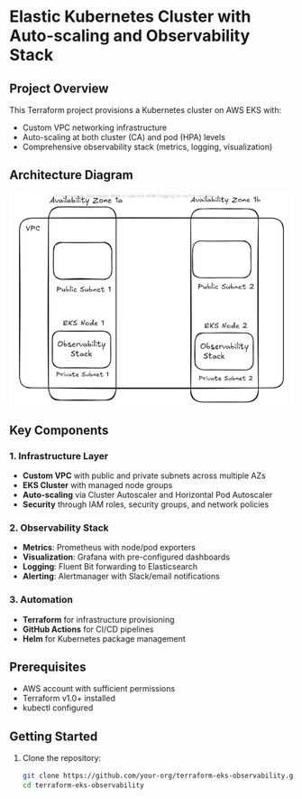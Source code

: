 # Elastic Kubernetes Cluster with Auto-scaling and Observability Stack

## Project Overview

This Terraform project provisions a Kubernetes cluster on AWS EKS with:
- Custom VPC networking infrastructure
- Auto-scaling at both cluster (CA) and pod (HPA) levels
- Comprehensive observability stack (metrics, logging, visualization)

## Architecture Diagram

![System Architecture](docs/diagrams/observability_eks_architecture.png)

## Key Components

### 1. Infrastructure Layer
- **Custom VPC** with public and private subnets across multiple AZs
- **EKS Cluster** with managed node groups
- **Auto-scaling** via Cluster Autoscaler and Horizontal Pod Autoscaler
- **Security** through IAM roles, security groups, and network policies

### 2. Observability Stack
- **Metrics**: Prometheus with node/pod exporters
- **Visualization**: Grafana with pre-configured dashboards
- **Logging**: Fluent Bit forwarding to Elasticsearch
- **Alerting**: Alertmanager with Slack/email notifications

### 3. Automation
- **Terraform** for infrastructure provisioning
- **GitHub Actions** for CI/CD pipelines
- **Helm** for Kubernetes package management

## Prerequisites

- AWS account with sufficient permissions
- Terraform v1.0+ installed
- kubectl configured

## Getting Started

1. Clone the repository:
   ```bash
   git clone https://github.com/your-org/terraform-eks-observability.git
   cd terraform-eks-observability